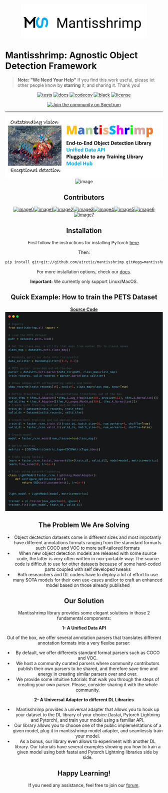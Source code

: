 
<img src="images/row_logo.svg" alt="logo" width="400px" style="display: block; margin-left: auto; margin-right: auto"/>

# Mantisshrimp: Agnostic Object Detection Framework

>**Note: "We Need Your Help"**
    If you find this work useful, please let other people know by **starring** it,
    and sharing it. 
    Thank you!
    
<div align="center">
    
[![tests](https://github.com/airctic/mantisshrimp/workflows/tests/badge.svg?event=push)](https://github.com/airctic/mantisshrimp/actions?query=workflow%3Atests)
[![docs](https://github.com/airctic/mantisshrimp/workflows/docs/badge.svg)](https://airctic.github.io/mantisshrimp/index.html)
[![codecov](https://codecov.io/gh/airctic/mantisshrimp/branch/master/graph/badge.svg)](https://codecov.io/gh/airctic/mantisshrimp)
[![black](https://img.shields.io/badge/code%20style-black-000000.svg)](https://github.com/psf/black)
[![license](https://img.shields.io/badge/License-Apache%202.0-blue.svg)](https://github.com/airctic/mantisshrimp/blob/master/LICENSE)  

[![Join the community on Spectrum](https://withspectrum.github.io/badge/badge.svg)](https://spectrum.chat/mantis)

<div>


* * * * *

![image](images/mantisshrimp-logo.png)
![image](images/mantis-end-to-end-training.gif)

<!-- Not included in docs - start -->
## **Contributors**

[![image0](https://sourcerer.io/fame/lgvaz/lgvaz/mantisshrimp/images/0)](https://sourcerer.io/fame/lgvaz/lgvaz/mantisshrimp/links/0)[![image1](https://sourcerer.io/fame/lgvaz/lgvaz/mantisshrimp/images/1)](https://sourcerer.io/fame/lgvaz/lgvaz/mantisshrimp/links/1)[![image2](https://sourcerer.io/fame/lgvaz/lgvaz/mantisshrimp/images/2)](https://sourcerer.io/fame/lgvaz/lgvaz/mantisshrimp/links/2)[![image3](https://sourcerer.io/fame/lgvaz/lgvaz/mantisshrimp/images/3)](https://sourcerer.io/fame/lgvaz/lgvaz/mantisshrimp/links/3)[![image4](https://sourcerer.io/fame/lgvaz/lgvaz/mantisshrimp/images/4)](https://sourcerer.io/fame/lgvaz/lgvaz/mantisshrimp/links/4)[![image5](https://sourcerer.io/fame/lgvaz/lgvaz/mantisshrimp/images/5)](https://sourcerer.io/fame/lgvaz/lgvaz/mantisshrimp/links/5)[![image6](https://sourcerer.io/fame/lgvaz/lgvaz/mantisshrimp/images/6)](https://sourcerer.io/fame/lgvaz/lgvaz/mantisshrimp/links/6)[![image7](https://sourcerer.io/fame/lgvaz/lgvaz/mantisshrimp/images/7)](https://sourcerer.io/fame/lgvaz/lgvaz/mantisshrimp/links/7)


## Installation

First follow the instructions for installing PyTorch [here](https://pytorch.org/get-started/locally/).

Then:
```bash
pip install git+git://github.com/airctic/mantisshrimp.git#egg=mantisshrimp[all]
```

For more installation options, check our [docs](https://airctic.github.io/mantisshrimp/install/).

**Important:** We currently only support Linux/MacOS.
<!-- Not included in docs - end -->


## Quick Example: How to train the **PETS Dataset**
[**Source Code**](https://airctic.github.io/mantisshrimp/examples/training/)
![image](images/mantis-readme.png)



## The Problem We Are Solving

-   Object dectection datasets come in different sizes and most
    impotantly have different annotations formats ranging from the
    stanndard formarts such COCO and VOC to more self-tailored formats
-   When new object detection models are released with some source code,
    the latter is very often written in non-portable way: The source
    code is difficult to use for other datasets because of some
    hard-coded parts coupled with self developed tweaks
-   Both researchers and DL coders have to deploy a lot of effort to use
    many SOTA models for their own use-cases and/or to craft an enhanced
    model based on those already published

## Our Solution

Mantisshrimp library provides some elegant solutions in those 2
fundamental components:

**1- A Unified Data API**

Out of the box, we offer several annotation parsers that translates
different annotation formats into a very flexibe parser:

* By default, we offer differents standard format parsers such as COCO
  and VOC.
* We host a community curated parsers where community contributors
  publish their own parsers to be shared, and therefore save time and
  energy in creating similar parsers over and over.
* We provide some intuitive tutorials that walk you through the steps
  of creating your own parser. Please, consider sharing it with the
  whole community.

**2- A Universal Adapter to different DL Libraries**

* Mantisshrimp provides a universal adapter that allows you to hook up
  your dataset to the DL library of your choice (fastai, Pytorch
  Lightning and Pytorch), and train your model using a familiar API.
* Our library allows you to choose one of the public implementations
  of a given model, plug it in mantisshrimp model adapter, and
  seamlessly train your model.
* As a bonus, our library even allows to experiment with another DL
  library. Our tutorials have several examples showing you how to
  train a given model using both fastai and Pytorch Lightning
  libraries side by side.


## Happy Learning!
If you need any assistance, feel free to join our [forum](https://spectrum.chat/mantis).
